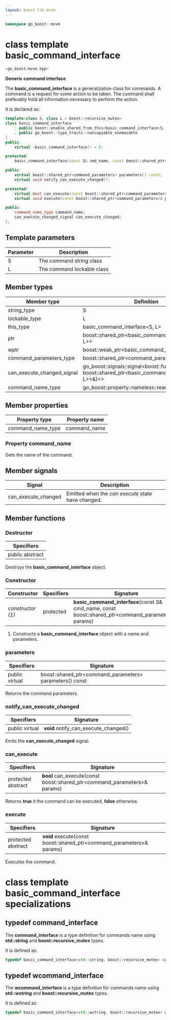 ```yaml
---
layout: boost_lib_mvvm
---
```


```c++
namespace go_boost::mvvm
```

# class template basic_command_interface

```c++
<go_boost/mvvm.hpp>
```

**Generic command interface**

The **basic_command_interface** is a generalization class for commands. A command
is a request for some action to be taken. The command shall preferably hold all
information necessary to perform the action.

It is declared as:

```c++
template<class S, class L = boost::recursive_mutex>
class basic_command_interface
    : public boost::enable_shared_from_this<basic_command_interface<S, L>>
    , public go_boost::type_traits::noncopyable_nonmovable
{
public:
    virtual ~basic_command_interface() = 0;

protected:
    basic_command_interface(const S& cmd_name, const boost::shared_ptr<command_parameters>& params);

public:
    virtual boost::shared_ptr<command_parameters> parameters() const;
    virtual void notify_can_execute_changed();

protected:
    virtual bool can_execute(const boost::shared_ptr<command_parameters>& params) = 0;
    virtual void execute(const boost::shared_ptr<command_parameters>& params) = 0;

public:
    command_name_type command_name;
    can_execute_changed_signal can_execute_changed;
};
```

## Template parameters

Parameter | Description
-|-
S | The command string class
L | The command lockable class

## Member types

Member type | Definition
-|-
string_type | S
lockable_type | L
this_type | basic_command_interface<S, L>
ptr | boost\::shared_ptr<basic_command_interface<S, L>>
wptr | boost\::weak_ptr<basic_command_interface<S, L>>
command_parameters_type | boost\::shared_ptr<command_parameters>
can_execute_changed_signal | go_boost\::signals\::signal<boost\::function<void(const boost\::shared_ptr<basic_command_interface<S, L>>&)>>
command_name_type | go_boost\::property\::nameless\::read_only\::property<S>

## Member properties

Property type | Property name
-|-
command_name_type | command_name

### Property command_name

Gets the name of the command.

## Member signals

Signal | Description
-|-
can_execute_changed | Emitted when the *can execute* state have changed.

## Member functions

### Destructor

Specifiers |
-|
public abstract |

Destroys the **basic_command_interface** object.

### Constructor

Constructor | Specifiers | Signature
-|-|-
*constructor (1)* | protected | **basic_command_interface**(const S& cmd_name, const boost::shared_ptr<command_parameters>& params)

1. Constructs a **basic_command_interface** object with a name and parameters.

### parameters

Specifiers | Signature
-|-
public virtual | boost\::shared_ptr<command_parameters> parameters() const

Returns the command parameters.

### notify_can_execute_changed

Specifiers | Signature
-|-
public virtual | **void** notify_can_execute_changed()

Emits the **can_execute_changed** signal.

### can_execute

Specifiers | Signature
-|-
protected abstract | **bool** can_execute(const boost\::shared_ptr<command_parameters>& params)

Returns **true** it the command can be executed, **false** otherwise.

### execute

Specifiers | Signature
-|-
protected abstract | **void** execute(const boost\::shared_ptr<command_parameters>& params)

Executes the command.

# class template basic_command_interface specializations

## typedef command_interface

The **command_interface** is a type definition for commands name using **std::string**
and **boost::recursive_mutex** types.

It is defined as:

```c++
typedef basic_command_interface<std::string, boost::recursive_mutex> command_interface;
```

## typedef wcommand_interface

The **wcommand_interface** is a type definition for commands name using **std::wstring**
and **boost::recursive_mutex** types.

It is defined as:

```c++
typedef basic_command_interface<std::wstring, boost::recursive_mutex> wcommand_interface;
```

